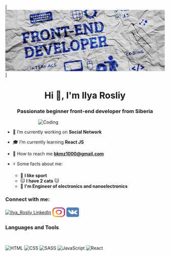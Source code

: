 [![Header](https://github.com/rosliy/rosliy/blob/main/assets/Header.jpg)]
<h1 align="center">Hi 👋, I'm Ilya Rosliy</h1>
<h3 align="center">Passionate beginner front-end developer from Siberia</h3>
<img align="right" alt="Coding" width="400" src="https://cdn.dribbble.com/users/1787323/screenshots/7123758/media/5c2b6b54ae3d5eabd56679e63ed83eaa.png">

<br/>

- 🔭 I’m currently working on **Social Network**

- 🎓 I’m currently learning **React JS**

- 📨 How to reach me **bkmz1000@gmail.com**

- ⚡ Some facts about me:
    - 🏃 **I like sport**
    - 🐱 **I have 2 cats** 🐱
    - 🔨 **I'm Engineer of electronics and nanoelectronics**

### Connect with me:

<p align="left">
<a href="https://linkedin.com/" target="blank"><img align="center" src="(https://github.com/rosliy/rosliy/blob/main/assets/linkedin.svg)" alt="Ilya_Rosliy LinkedIn" height="30" width="40" /></a>
<a href="https://instagram.com/_rosliy_" target="blank"><img align="center" src="https://github.com/rosliy/rosliy/blob/main/assets/instagram.svg" alt="Ilya_Rosliy Instagram" height="30" width="40" /></a>
<a href="https://www.vk.com" target="blank"><img align="center" src="https://github.com/rosliy/rosliy/blob/main/assets/vk.svg" alt="Ilya_Rosliy VK" height="30" width="40" /></a>
</p>

### Languages and Tools

<br />

![HTML](https://img.shields.io/badge/HTML-0d3fae?style=for-the-badge&logo=html5)
![CSS](https://img.shields.io/badge/CSS-0d3fae?style=for-the-badge&logo=CSS3)
![SASS](https://img.shields.io/badge/SASS-0d3fae?style=for-the-badge&logo=SASS)
![JavaScript](https://img.shields.io/badge/JavaScript-0d3fae?style=for-the-badge&logo=JavaScript)
![React](https://img.shields.io/badge/React-0d3fae?style=for-the-badge&logo=React)

<br />